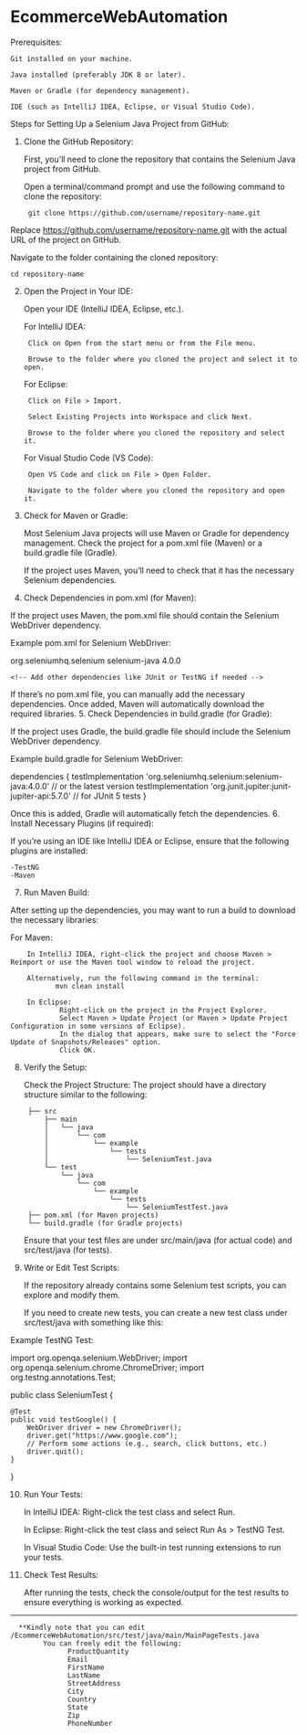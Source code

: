 # EcommerceWebAutomation


Prerequisites:

    Git installed on your machine.

    Java installed (preferably JDK 8 or later).

    Maven or Gradle (for dependency management).

    IDE (such as IntelliJ IDEA, Eclipse, or Visual Studio Code).


Steps for Setting Up a Selenium Java Project from GitHub:
1. Clone the GitHub Repository:

    First, you'll need to clone the repository that contains the Selenium Java project from GitHub.

    Open a terminal/command prompt and use the following command to clone the repository:

        git clone https://github.com/username/repository-name.git

Replace https://github.com/username/repository-name.git with the actual URL of the project on GitHub.

Navigate to the folder containing the cloned repository:

    cd repository-name

2. Open the Project in Your IDE:

    Open your IDE (IntelliJ IDEA, Eclipse, etc.).

    For IntelliJ IDEA:

        Click on Open from the start menu or from the File menu.

        Browse to the folder where you cloned the project and select it to open.

    For Eclipse:

        Click on File > Import.

        Select Existing Projects into Workspace and click Next.

        Browse to the folder where you cloned the repository and select it.

    For Visual Studio Code (VS Code):

        Open VS Code and click on File > Open Folder.

        Navigate to the folder where you cloned the repository and open it.

3. Check for Maven or Gradle:

    Most Selenium Java projects will use Maven or Gradle for dependency management. Check the project for a pom.xml file (Maven) or a build.gradle file (Gradle).

    If the project uses Maven, you’ll need to check that it has the necessary Selenium dependencies.

4. Check Dependencies in pom.xml (for Maven):

If the project uses Maven, the pom.xml file should contain the Selenium WebDriver dependency.

Example pom.xml for Selenium WebDriver:

<dependencies>
    <dependency>
        <groupId>org.seleniumhq.selenium</groupId>
        <artifactId>selenium-java</artifactId>
        <version>4.0.0</version> <!-- or the latest version -->
    </dependency>

    <!-- Add other dependencies like JUnit or TestNG if needed -->
</dependencies>

If there’s no pom.xml file, you can manually add the necessary dependencies. Once added, Maven will automatically download the required libraries.
5. Check Dependencies in build.gradle (for Gradle):

If the project uses Gradle, the build.gradle file should include the Selenium WebDriver dependency.

Example build.gradle for Selenium WebDriver:

dependencies {
    testImplementation 'org.seleniumhq.selenium:selenium-java:4.0.0' // or the latest version
    testImplementation 'org.junit.jupiter:junit-jupiter-api:5.7.0'  // for JUnit 5 tests
}

Once this is added, Gradle will automatically fetch the dependencies.
6. Install Necessary Plugins (if required):

If you’re using an IDE like IntelliJ IDEA or Eclipse, ensure that the following plugins are installed:

    -TestNG
    -Maven 

7. Run Maven Build:

After setting up the dependencies, you may want to run a build to download the necessary libraries:

   For Maven:

        In IntelliJ IDEA, right-click the project and choose Maven > Reimport or use the Maven tool window to reload the project.

        Alternatively, run the following command in the terminal:
               mvn clean install

        In Eclipse:
                Right-click on the project in the Project Explorer.
                Select Maven > Update Project (or Maven > Update Project Configuration in some versions of Eclipse).
                In the dialog that appears, make sure to select the "Force Update of Snapshots/Releases" option.
                Click OK.

8. Verify the Setup:

    Check the Project Structure: The project should have a directory structure similar to the following:

        ├── src
            ├── main
            │   └── java
            │       └── com
            │           └── example
            │               └── tests
            │                   └── SeleniumTest.java
            └── test
                └── java
                    └── com
                        └── example
                            └── tests
                                └── SeleniumTestTest.java
        ├── pom.xml (for Maven projects)
        └── build.gradle (for Gradle projects)

    Ensure that your test files are under src/main/java (for actual code) and src/test/java (for tests).

9. Write or Edit Test Scripts:

    If the repository already contains some Selenium test scripts, you can explore and modify them.

    If you need to create new tests, you can create a new test class under src/test/java with something like this:


Example TestNG Test:

import org.openqa.selenium.WebDriver;
import org.openqa.selenium.chrome.ChromeDriver;
import org.testng.annotations.Test;

public class SeleniumTest {

    @Test
    public void testGoogle() {
        WebDriver driver = new ChromeDriver();
        driver.get("https://www.google.com");
        // Perform some actions (e.g., search, click buttons, etc.)
        driver.quit();
    }
}

10. Run Your Tests:

    In IntelliJ IDEA: Right-click the test class and select Run.

    In Eclipse: Right-click the test class and select Run As > TestNG Test.

    In Visual Studio Code: Use the built-in test running extensions to run your tests.

11. Check Test Results:

    After running the tests, check the console/output for the test results to ensure everything is working as expected.

---------------------------------------------------------------------------------------------------------------------------------

      **Kindly note that you can edit /EcommerceWebAutomation/src/test/java/main/MainPageTests.java
            You can freely edit the following:
                  ProductQuantity
                  Email
                  FirstName
                  LastName
                  StreetAddress
                  City
                  Country
                  State
                  Zip
                  PhoneNumber
